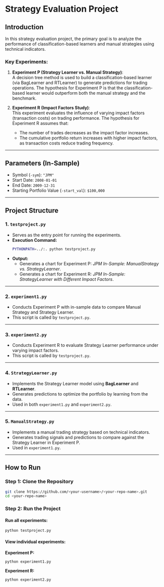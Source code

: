 # Strategy Evaluation Project

## Introduction
In this strategy evaluation project, the primary goal is to analyze the performance of classification-based learners and manual strategies using technical indicators. 

### Key Experiments:
1. **Experiment P (Strategy Learner vs. Manual Strategy)**:  
   A decision tree method is used to build a classification-based learner (via BagLearner and RTLearner) to generate predictions for trading operations. The hypothesis for Experiment P is that the classification-based learner would outperform both the manual strategy and the benchmark.

2. **Experiment R (Impact Factors Study)**:  
   This experiment evaluates the influence of varying impact factors (transaction costs) on trading performance. The hypothesis for Experiment R assumes that:
   - The number of trades decreases as the impact factor increases.
   - The cumulative portfolio return increases with higher impact factors, as transaction costs reduce trading frequency.

---

## Parameters (In-Sample)

- Symbol (`-sym`): `"JPM"`
- Start Date: `2008-01-01`
- End Date: `2009-12-31`
- Starting Portfolio Value (`-start_val`): `$100,000`

---

## Project Structure

### **1. `testproject.py`**
   - Serves as the entry point for running the experiments.
   - **Execution Command:**
     ```bash
     PYTHONPATH=../:. python testproject.py
     ```
   - **Output:**
     - Generates a chart for Experiment P: *JPM In-Sample: ManualStrategy vs. StrategyLearner*.
     - Generates a chart for Experiment R: *JPM In-Sample: StrategyLearner with Different Impact Factors*.

---

### **2. `experiment1.py`**
   - Conducts Experiment P with in-sample data to compare Manual Strategy and Strategy Learner.
   - This script is called by `testproject.py`.

---

### **3. `experiment2.py`**
   - Conducts Experiment R to evaluate Strategy Learner performance under varying impact factors.
   - This script is called by `testproject.py`.

---

### **4. `StrategyLearner.py`**
   - Implements the Strategy Learner model using **BagLearner** and **RTLearner**.
   - Generates predictions to optimize the portfolio by learning from the data.
   - Used in both `experiment1.py` and `experiment2.py`.

---

### **5. `ManualStrategy.py`**
   - Implements a manual trading strategy based on technical indicators.
   - Generates trading signals and predictions to compare against the Strategy Learner in Experiment P.
   - Used in `experiment1.py`.

---

## How to Run

### Step 1: Clone the Repository
```bash
git clone https://github.com/<your-username>/<your-repo-name>.git
cd <your-repo-name>
```

### Step 2: Run the Project

#### Run all experiments:
```bash
python testproject.py
```

#### View individual experiments:

**Experiment P:**
```bash
python experiment1.py
```

**Experiment R:**
```bash
python experiment2.py
```